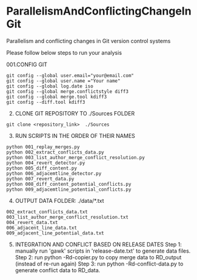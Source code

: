 # ParallelismAndConflictingChangeInGit
Parallelism and conflicting changes in Git version control systems

Please follow below steps to run your analysis

001.CONFIG GIT

	git config --global user.email="your@email.com"
	git config --global user.name ="Your name"
	git config --global log.date iso
	git config --global merge.conflictstyle diff3
	git config --global merge.tool kdiff3
	git config --diff.tool kdiff3
	
002. CLONE GIT REPOSITORY TO ./Sources FOLDER

	git clone <repository_link>  ./Sources
		
003. RUN SCRIPTS IN THE ORDER OF THEIR NAMES 

	python 001_replay_merges.py
	python 002_extract_conflicts_data.py
	python 003_list_author_merge_conflict_resolution.py
	python 004_revert_detector.py
	python 005_diff_content.py
	python 006_adjacemtline_detector.py
	python 007_revert_data.py
	python 008_diff_content_potential_conflicts.py
	python 009_adjacemtline_potential_conflicts.py
	
004. OUTPUT DATA FOLDER: ./data/*.txt

	002_extract_conflicts_data.txt
	003_list_author_merge_conflict_resolution.txt
	004_revert_data.txt
	006_adjacent_line_data.txt
	009_adjacent_line_potential_data.txt
	
005. INTEGRATION AND CONFLICT BASED ON RELEASE DATES
	Step 1: manually run  'gawk' scripts in 'release-date.txt' to generate data files.
	Step 2: run python <project-name>-Rd-copier.py to copy merge data to RD_output (instead of re-run again)
	Step 3: run python <project-name>-Rd-conflict-data.py to generate conflict data to RD_data.
	
  
